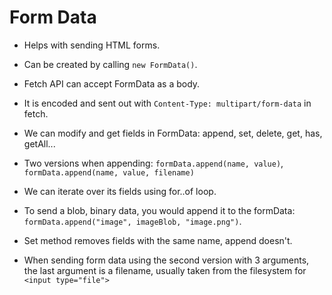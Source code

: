 # Form Data

- Helps with sending HTML forms.

- Can be created by calling `new FormData()`.

- Fetch API can accept FormData as a body.

- It is encoded and sent out with `Content-Type: multipart/form-data` in fetch.

- We can modify and get fields in FormData: append, set, delete, get, has, getAll...

- Two versions when appending: `formData.append(name, value)`, `formData.append(name, value, filename)`

- We can iterate over its fields using for..of loop.

- To send a blob, binary data, you would append it to the formData: `formData.append("image", imageBlob, "image.png")`.

- Set method removes fields with the same name, append doesn't.

- When sending form data using the second version with 3 arguments, the last argument is a filename, usually taken from the filesystem for `<input type="file">`
